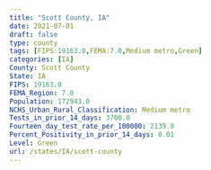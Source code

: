```yaml
---
title: "Scott County, IA"
date: 2021-07-01
draft: false
type: county
tags: [FIPS:19163.0,FEMA:7.0,Medium metro,Green]
categories: [IA]
County: Scott County
State: IA
FIPS: 19163.0
FEMA_Region: 7.0
Population: 172943.0
NCHS_Urban_Rural_Classification: Medium metro
Tests_in_prior_14_days: 3700.0
Fourteen_day_test_rate_per_100000: 2139.0
Percent_Positivity_in_prior_14_days: 0.01
Level: Green
url: /states/IA/scott-county
---
```



